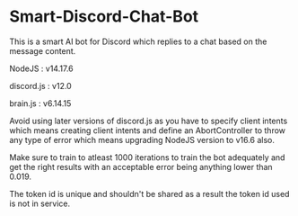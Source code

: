 # Smart-Discord-Chat-Bot

This is a smart AI bot for Discord which replies to a chat based on the message content.

NodeJS : v14.17.6

discord.js : v12.0

brain.js : v6.14.15

Avoid using later versions of discord.js as you have to specify client intents which means creating client intents and define an AbortController to throw any type of error which means upgrading NodeJS version to v16.6 also.

Make sure to train to atleast 1000 iterations to train the bot adequately and get the right results with an acceptable error being anything lower than 0.019.

The token id is unique and shouldn't be shared as a result the token id used is not in service.
